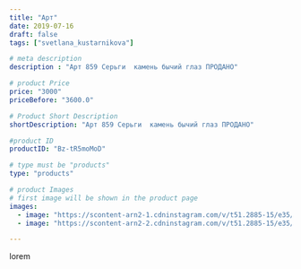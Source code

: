 ```yaml
---
title: "Арт"
date: 2019-07-16
draft: false
tags: ["svetlana_kustarnikova"]

# meta description
description : "Арт 859 Серьги  камень бычий глаз ПРОДАНО"

# product Price
price: "3000"
priceBefore: "3600.0"

# Product Short Description
shortDescription: "Арт 859 Серьги  камень бычий глаз ПРОДАНО"

#product ID
productID: "Bz-tR5moMoD"

# type must be "products"
type: "products"

# product Images
# first image will be shown in the product page
images:
  - image: "https://scontent-arn2-1.cdninstagram.com/v/t51.2885-15/e35/p1080x1080/65716116_458909901339295_3581758785041019253_n.jpg?_nc_ht=scontent-arn2-1.cdninstagram.com&_nc_cat=107&_nc_ohc=UQGE1WJfIwYAX__Cqrm&tp=1&oh=6799570d75ccb763f6cef7e6f0980d3a&oe=605EABCB&ig_cache_key=MjA4OTMwNjQxMTI3NzM0MzM1OA%3D%3D.2"
  - image: "https://scontent-arn2-2.cdninstagram.com/v/t51.2885-15/e35/p1080x1080/66381027_454849808406164_7718164984203469999_n.jpg?_nc_ht=scontent-arn2-2.cdninstagram.com&_nc_cat=108&_nc_ohc=E7U0r3yB9SAAX9plUK6&tp=1&oh=0bf752e347f1c7973cc9a3870b6b93b2&oe=605E9DE5&ig_cache_key=MjA4OTMwNjQxMTI4NTgwMzYwMg%3D%3D.2"

---
```

lorem

